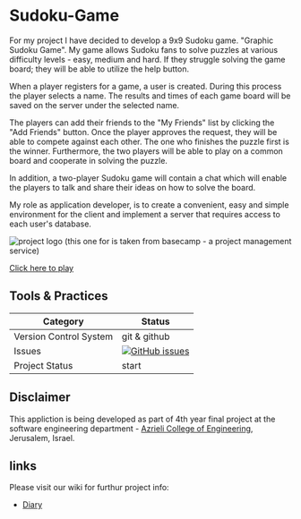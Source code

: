 # Sudoku-Game

For my project I have decided to develop a 9x9 Sudoku game.  "Graphic Sudoku Game".
My game allows Sudoku fans to solve puzzles at various difficulty levels - easy, medium and hard. If they struggle solving the game board; they will be able to utilize the help button.

When a player registers for a game, a user is created. During this process the player selects a name. The results and times of each game board will be saved on the server under the selected name.

The players can add their friends to the "My Friends" list by clicking the "Add Friends" button. Once the player approves the request, they will be able to compete against each other. The one who finishes the puzzle first is the winner. Furthermore, the two players will be able to play on a common board and cooperate in solving the puzzle.

In addition, a two-player Sudoku game will contain a chat which will enable the players to talk and share their ideas on how to solve the board.

My role as application developer, is to create a convenient, easy and simple environment for the client and implement a server that requires access to each user's database.

 
![project logo (this one for is taken from basecamp - a project management service)](https://i.imgur.com/0zowoQW.png)


[Click here to play](https://my-sudoku-app.firebaseapp.com/)


## Tools & Practices

|Category|Status|
|---|---|
| Version Control System| git & github |
| Issues | [![GitHub issues](https://img.shields.io/github/issues/michalbn/Sudoku-Game.svg?style=flat)](https://github.com/michalbn/Sudoku-Game/issues) |
|Project Status | start|

## Disclaimer
This appliction is being developed as part of 4th year final project at the software engineering department - [Azrieli College of Engineering](http://www.jce.ac.il/), Jerusalem, Israel.


## links

Please visit our wiki for furthur project info:

- [Diary](https://github.com/michalbn/Sudoku-Game/wiki/Diary)



